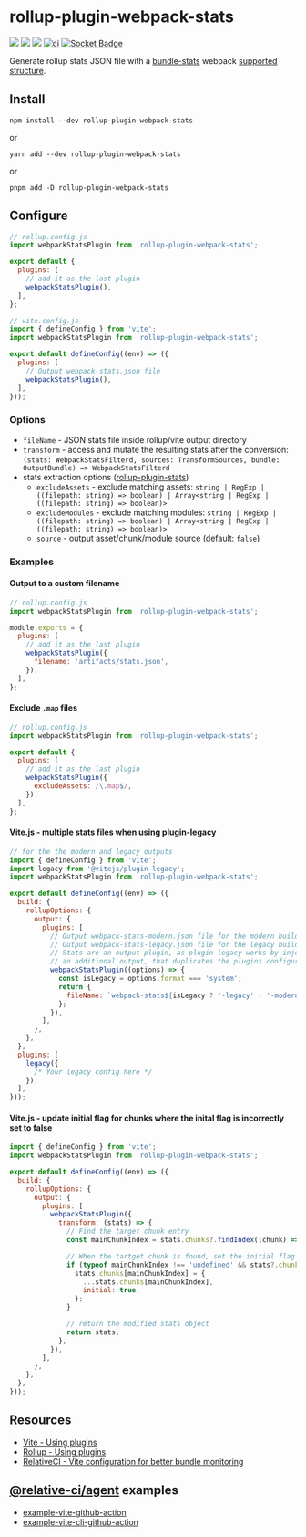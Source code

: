 # rollup-plugin-webpack-stats

[![](https://img.shields.io/npm/v/rollup-plugin-webpack-stats.svg)](https://www.npmjs.com/package/rollup-plugin-webpack-stats)
[![](https://img.shields.io/npm/dm/rollup-plugin-webpack-stats.svg)](https://www.npmjs.com/package/rollup-plugin-webpack-stats)
![](https://img.shields.io/node/v/rollup-plugin-webpack-stats.svg)
[![ci](https://github.com/relative-ci/rollup-plugin-webpack-stats/actions/workflows/ci.yml/badge.svg)](https://github.com/relative-ci/rollup-plugin-webpack-stats/actions/workflows/ci.yml)
[![Socket Badge](https://socket.dev/api/badge/npm/package/rollup-plugin-webpack-stats)](https://socket.dev/npm/package/rollup-plugin-webpack-stats)

Generate rollup stats JSON file with a [bundle-stats](https://github.com/relative-ci/bundle-stats/tree/master/packages/cli) webpack [supported structure](https://github.com/relative-ci/bundle-stats/blob/master/packages/plugin-webpack-filter/src/index.ts).

## Install

```shell
npm install --dev rollup-plugin-webpack-stats
```

or

```shell
yarn add --dev rollup-plugin-webpack-stats
```

or

```shell
pnpm add -D rollup-plugin-webpack-stats
```

## Configure

```js
// rollup.config.js
import webpackStatsPlugin from 'rollup-plugin-webpack-stats';

export default {
  plugins: [
    // add it as the last plugin
    webpackStatsPlugin(),
  ],
};
```

```js
// vite.config.js
import { defineConfig } from 'vite';
import webpackStatsPlugin from 'rollup-plugin-webpack-stats';

export default defineConfig((env) => ({
  plugins: [
    // Output webpack-stats.json file
    webpackStatsPlugin(),
  ],
}));
```

### Options

- `fileName` - JSON stats file inside rollup/vite output directory
- `transform` - access and mutate the resulting stats after the conversion: `(stats: WebpackStatsFilterd, sources: TransformSources, bundle: OutputBundle) => WebpackStatsFilterd`
- stats extraction options ([rollup-plugin-stats](https://github.com/relative-ci/rollup-plugin-stats#options))
    - `excludeAssets` - exclude matching assets: `string | RegExp | ((filepath: string) => boolean) | Array<string | RegExp | ((filepath: string) => boolean)>`
    - `excludeModules` - exclude matching modules: `string | RegExp | ((filepath: string) => boolean) | Array<string | RegExp | ((filepath: string) => boolean)>`
    - `source` - output asset/chunk/module source (default: `false`)

### Examples

#### Output to a custom filename
```js
// rollup.config.js
import webpackStatsPlugin from 'rollup-plugin-webpack-stats';

module.exports = {
  plugins: [
    // add it as the last plugin
    webpackStatsPlugin({
      filename: 'artifacts/stats.json',
    }),
  ],
};
```

#### Exclude `.map` files
```js
// rollup.config.js
import webpackStatsPlugin from 'rollup-plugin-webpack-stats';

export default {
  plugins: [
    // add it as the last plugin
    webpackStatsPlugin({
      excludeAssets: /\.map$/,
    }),
  ],
};
```

#### Vite.js - multiple stats files when using plugin-legacy
```js
// for the the modern and legacy outputs
import { defineConfig } from 'vite';
import legacy from '@vitejs/plugin-legacy';
import webpackStatsPlugin from 'rollup-plugin-webpack-stats';

export default defineConfig((env) => ({
  build: {
    rollupOptions: {
      output: {
        plugins: [
          // Output webpack-stats-modern.json file for the modern build
          // Output webpack-stats-legacy.json file for the legacy build
          // Stats are an output plugin, as plugin-legacy works by injecting
          // an additional output, that duplicates the plugins configured here
          webpackStatsPlugin((options) => {
            const isLegacy = options.format === 'system';
            return {
              fileName: `webpack-stats${isLegacy ? '-legacy' : '-modern'}.json`,
            };
          }),
        ],
      },
    },
  },
  plugins: [
    legacy({
      /* Your legacy config here */
    }),
  ],
}));
```

#### Vite.js - update initial flag for chunks where the inital flag is incorrectly set to false
```js
import { defineConfig } from 'vite';
import webpackStatsPlugin from 'rollup-plugin-webpack-stats';

export default defineConfig((env) => ({
  build: {
    rollupOptions: {
      output: {
        plugins: [
          webpackStatsPlugin({
            transform: (stats) => {
              // Find the target chunk entry
              const mainChunkIndex = stats.chunks?.findIndex((chunk) => chunk.names?.includes("main"));

              // When the tartget chunk is found, set the initial flag to true
              if (typeof mainChunkIndex !== 'undefined' && stats?.chunks?.[mainChunkIndex]) {
                stats.chunks[mainChunkIndex] = {
                  ...stats.chunks[mainChunkIndex],
                  initial: true,
                };
              }

              // return the modified stats object
              return stats;
            },
          }),
        ],
      },
    },
  },
}));
```

## Resources

- [Vite - Using plugins](https://vitejs.dev/guide/using-plugins)
- [Rollup - Using plugins](https://rollupjs.org/tutorial/#using-plugins)
- [RelativeCI - Vite configuration for better bundle monitoring](https://relative-ci.com/documentation/guides/vite-config)

## [@relative-ci/agent](https://github.com/relative-ci/agent) examples

- [example-vite-github-action](https://github.com/relative-ci/example-vite-github-action)
- [example-vite-cli-github-action](https://github.com/relative-ci/example-vite-cli-github-action)
